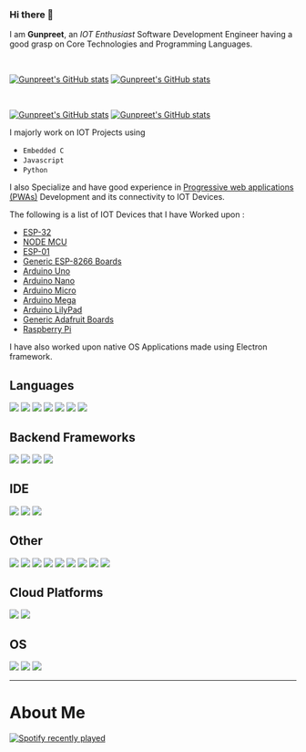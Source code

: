 ### Hi there 👋

I am **Gunpreet**, an *IOT Enthusiast* Software Development Engineer having a good grasp on Core Technologies and Programming Languages.   

&nbsp; 

[![Gunpreet's GitHub stats](https://github-readme-stats-git-masterrstaa-rickstaa.vercel.app/api?username=gunnnu&theme=monokai&bg_color=00000020&hide_border=true&show_icons=true&hide=stars)](https://github.com/gunnnu#gh-dark-mode-only)
[![Gunpreet's GitHub stats](https://github-readme-stats-git-masterrstaa-rickstaa.vercel.app/api?username=gunnnu&theme=buefy&bg_color=FFFFFF80&hide_border=true&show_icons=true&hide=stars)](https://github.com/gunnnu#gh-light-mode-only)

&nbsp; 

[![Gunpreet's GitHub stats](https://github-readme-stats-git-masterrstaa-rickstaa.vercel.app/api/top-langs?username=gunnnu&theme=monokai&bg_color=00000020&hide_border=true&layout=compact)](https://github.com/gunnnu#gh-dark-mode-only)
[![Gunpreet's GitHub stats](https://github-readme-stats-git-masterrstaa-rickstaa.vercel.app/api/top-langs?username=gunnnu&theme=buefy&bg_color=FFFFFF80&hide_border=true&&layout=compact)](https://github.com/gunnnu#gh-light-mode-only)

I majorly work on IOT Projects using 
- `Embedded C` 
- `Javascript`
- `Python`


I also Specialize and have good experience in [Progressive web applications (PWAs)](https://web.dev/progressive-web-apps) Development and its connectivity to IOT Devices.  

The following is a list of IOT Devices that I have Worked upon :
- [ESP-32](https://www.espressif.com/en/products/socs/esp32)
- [NODE MCU](https://nodemcu.readthedocs.io/en/release/)
- [ESP-01](https://simba-os.readthedocs.io/en/latest/boards/esp01.html)
- [Generic ESP-8266 Boards](https://www.espressif.com/en/products/socs/esp8266)
- [Arduino Uno](https://store-usa.arduino.cc/products/arduino-uno-rev3)
- [Arduino Nano](https://store-usa.arduino.cc/products/arduino-nano)
- [Arduino Micro](https://store-usa.arduino.cc/products/arduino-micro)
- [Arduino Mega](https://store-usa.arduino.cc/products/arduino-mega-2560-rev3)
- [Arduino LilyPad](https://docs.arduino.cc/retired/boards/lilypad-arduino-main-board)
- [Generic Adafruit Boards](https://www.adafruit.com/category/851)
- [Raspberry Pi](https://www.raspberrypi.org/)

I have also worked upon native OS Applications made using Electron framework.


## Languages
<img src="https://img.shields.io/badge/javascript-%23323330.svg?style=for-the-badge&logo=javascript&logoColor=%23F7DF1E">  <img src="https://img.shields.io/badge/python-3670A0?style=for-the-badge&logo=python&logoColor=ffdd54">  <img src="https://img.shields.io/badge/Embedded C-%23239120.svg?style=for-the-badge&logo=Arduino&logoColor=white">  <img src="https://img.shields.io/badge/c++-%2300599C.svg?style=for-the-badge&logo=c%2B%2B&logoColor=white">  <img src="https://img.shields.io/badge/java-%23ED8B00.svg?style=for-the-badge&logo=java&logoColor=white">  <img src="https://img.shields.io/badge/html5-%23E34F26.svg?style=for-the-badge&logo=html5&logoColor=white"> <img src="https://img.shields.io/badge/css3-%231572B6.svg?style=for-the-badge&logo=css3&logoColor=white"> 


## Backend Frameworks 
<img src="https://img.shields.io/badge/express.js-%23404d59.svg?style=for-the-badge&logo=express&logoColor=%2361DAFB"> <img src="https://img.shields.io/badge/Fast%20API-%23121011.svg?style=for-the-badge&logo=FastAPI&logoColor=white"> <img src="https://img.shields.io/badge/node.js-6DA55F?style=for-the-badge&logo=node.js&logoColor=white"> <img src="https://img.shields.io/badge/php-%23777BB4.svg?style=for-the-badge&logo=php&logoColor=white">

## IDE
<img src="https://img.shields.io/badge/VS%20Code-%230082cf.svg?style=for-the-badge&logo=visual-studio&logoColor=white"> <img src="https://img.shields.io/badge/NeoVim-%2357A143.svg?&style=for-the-badge&logo=neovim&logoColor=white">  <img src="https://img.shields.io/badge/Arduino%20IDE-%231b8f96.svg?&style=for-the-badge&logo=Arduino&logoColor=white"> 


## Other
<img src="https://img.shields.io/badge/docker-%230db7ed.svg?style=for-the-badge&logo=docker&logoColor=white"> <img src="https://img.shields.io/badge/Jenkins-%234b7186.svg?style=for-the-badge&logo=jenkins&logoColor=black">  <img src="https://img.shields.io/badge/Postman-FF6C37?style=for-the-badge&logo=postman&logoColor=white">  <img src="https://img.shields.io/badge/Bash-%23121011.svg?style=for-the-badge&logo=GNU%20Bash&logoColor=white">  <img src="https://img.shields.io/badge/CMD-%23121011.svg?style=for-the-badge&logo=Windows%20Terminal&logoColor=white"> <img src="https://img.shields.io/badge/Pwsh-%232048CC.svg?style=for-the-badge&logo=Powershell&logoColor=white"> <img src="https://img.shields.io/badge/git-%23F05033.svg?style=for-the-badge&logo=git&logoColor=white">  <img src="https://img.shields.io/badge/github-%23121011.svg?style=for-the-badge&logo=github&logoColor=white"> <img src="https://img.shields.io/badge/gitlab-%23F08533.svg?style=for-the-badge&logo=gitlab&logoColor=white">

## Cloud Platforms

<img src="https://img.shields.io/badge/Aws-%23242c38.svg?style=for-the-badge&logo=Amazon%20AWS&logoColor=f29100">
<img src="https://img.shields.io/badge/Google Cloud-%231a63dc.svg?style=for-the-badge&logo=Google%20Cloud&logoColor=white"> 


## OS
<img src="https://img.shields.io/badge/Ubuntu-E95420?style=for-the-badge&logo=ubuntu&logoColor=white">  <img src="https://img.shields.io/badge/Windows-0078D6?style=for-the-badge&logo=windows&logoColor=white"> <img src="https://img.shields.io/badge/Kali-%23121011?style=for-the-badge&logo=kalilinux&logoColor=white">  

---

# About Me 

[![Spotify recently played](https://spotify-recently-played-readme.vercel.app/api?user=gunnnu&unique=1&width=300)](https://open.spotify.com/user/gunnnu)

<!--
stars,commits,prs,issues,contribs
**gunnnu/gunnnu** is a ✨ _special_ ✨ repository because its `README.md` (this file) appears on your GitHub profile.

Here are some ideas to get you started:

- 🔭 I’m currently working on ...
- 🌱 I’m currently learning ...
- 👯 I’m looking to collaborate on ...
- 🤔 I’m looking for help with ...
- 💬 Ask me about ...
- 📫 How to reach me: ...
- 😄 Pronouns: ...
- ⚡ Fun fact: ...
-->
